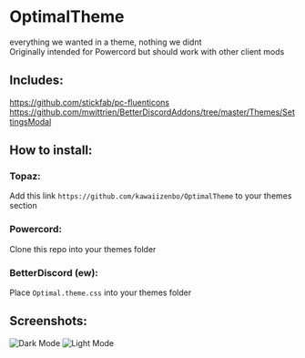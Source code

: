 # OptimalTheme 
everything we wanted in a theme, nothing we didnt  
Originally intended for Powercord but should work with other client mods  

## Includes:
https://github.com/stickfab/pc-fluenticons
https://github.com/mwittrien/BetterDiscordAddons/tree/master/Themes/SettingsModal

## How to install:  

### Topaz:
Add this link `https://github.com/kawaiizenbo/OptimalTheme` to your themes section  

### Powercord:
Clone this repo into your themes folder  

### BetterDiscord (ew):
Place `Optimal.theme.css` into your themes folder

## Screenshots:
![Dark Mode](https://kawaiizenbo.me/sx/i/kzrzzvhrhk2c.png)
![Light Mode](https://kawaiizenbo.me/sx/i/kzbgaoow9lle.png)
